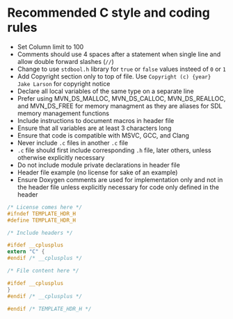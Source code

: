 # Recommended C style and coding rules

- Set Column limit to 100
- Comments should use 4 spaces after a statement when single line and allow double forward slashes (`//`)
- Change to use `stdbool.h` library for `true` or `false` values insteed of `0` or `1`
- Add Copyright section only to top of file. Use `Copyright (c) {year} Jake Larson` for copyright notice
- Declare all local variables of the same type on a separate line
- Prefer using MVN_DS_MALLOC, MVN_DS_CALLOC, MVN_DS_REALLOC, and MVN_DS_FREE for memory managment as they are aliases for SDL memory management functions
- Include instructions to document macros in header file
- Ensure that all variables are at least 3 characters long
- Ensure that code is compatible with MSVC, GCC, and Clang
- Never include `.c` files in another `.c` file
- `.c` file should first include corresponding `.h` file, later others, unless otherwise explicitly necessary
- Do not include module private declarations in header file
- Header file example (no license for sake of an example)
- Ensure Doxygen comments are used for implementation only and not in the header file unless explicitly necessary for code only defined in the header

```c
/* License comes here */
#ifndef TEMPLATE_HDR_H
#define TEMPLATE_HDR_H

/* Include headers */

#ifdef __cplusplus
extern "C" {
#endif /* __cplusplus */

/* File content here */

#ifdef __cplusplus
}
#endif /* __cplusplus */

#endif /* TEMPLATE_HDR_H */
```
